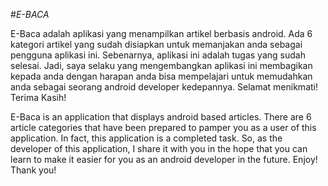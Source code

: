 #_E-BACA_

E-Baca adalah aplikasi yang menampilkan artikel berbasis android. Ada 6 kategori artikel yang sudah disiapkan untuk memanjakan anda sebagai pengguna aplikasi ini. Sebenarnya, aplikasi ini adalah tugas yang sudah selesai. Jadi, saya selaku yang mengembangkan aplikasi ini membagikan kepada anda dengan harapan anda bisa mempelajari untuk memudahkan anda sebagai seorang android developer kedepannya. Selamat menikmati! Terima Kasih!

E-Baca is an application that displays android based articles. There are 6 article categories that have been prepared to pamper you as a user of this application. In fact, this application is a completed task. So, as the developer of this application, I share it with you in the hope that you can learn to make it easier for you as an android developer in the future. Enjoy! Thank you!
